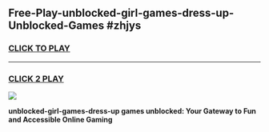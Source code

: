 
## Free-Play-unblocked-girl-games-dress-up-Unblocked-Games #zhjys
<h3>
<a href="https://news.freeplayer.one?title=unblocked-girl-games-dress-up&ref=8M">CLICK TO PLAY</a></h3>
<hr>

<h3>
<a href="https://news.freeplayer.one?title=unblocked-girl-games-dress-up&ref=8M">CLICK 2 PLAY</a>
  
</h3>

<a href="https://news.freeplayer.one?title=unblocked-girl-games-dress-up&ref=8M"><img src="https://clearcache.store/games.png"></a>


**unblocked-girl-games-dress-up games unblocked: Your Gateway to Fun and Accessible Online Gaming**
